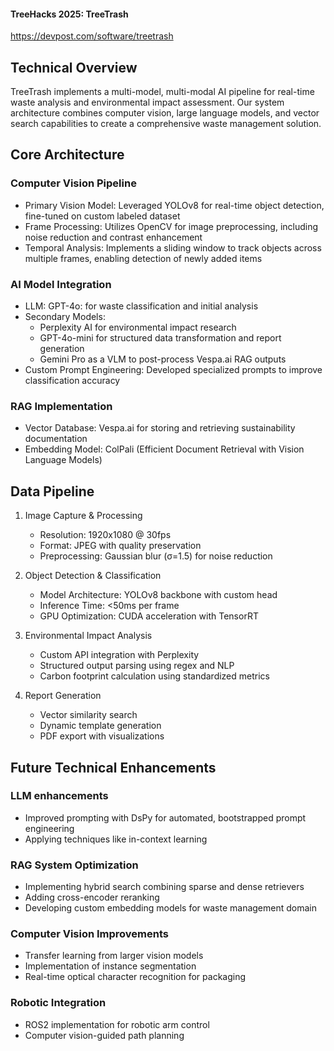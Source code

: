 #### TreeHacks 2025: TreeTrash
https://devpost.com/software/treetrash

## Technical Overview
TreeTrash implements a multi-model, multi-modal AI pipeline for real-time waste analysis and environmental impact assessment. Our system architecture combines computer vision, large language models, and vector search capabilities to create a comprehensive waste management solution.

## Core Architecture

### Computer Vision Pipeline
- Primary Vision Model: Leveraged YOLOv8 for real-time object detection, fine-tuned on custom labeled dataset
- Frame Processing: Utilizes OpenCV for image preprocessing, including noise reduction and contrast enhancement
- Temporal Analysis: Implements a sliding window to track objects across multiple frames, enabling detection of newly added items

### AI Model Integration
- LLM: GPT-4o: for waste classification and initial analysis
- Secondary Models:
  - Perplexity AI for environmental impact research
  - GPT-4o-mini for structured data transformation and report generation
  - Gemini Pro as a VLM to post-process Vespa.ai RAG outputs
- Custom Prompt Engineering: Developed specialized prompts to improve classification accuracy

### RAG Implementation
- Vector Database: Vespa.ai for storing and retrieving sustainability documentation
- Embedding Model: ColPali (Efficient Document Retrieval with Vision Language Models)

## Data Pipeline
1. Image Capture & Processing
   - Resolution: 1920x1080 @ 30fps
   - Format: JPEG with quality preservation
   - Preprocessing: Gaussian blur (σ=1.5) for noise reduction

2. Object Detection & Classification
   - Model Architecture: YOLOv8 backbone with custom head
   - Inference Time: <50ms per frame
   - GPU Optimization: CUDA acceleration with TensorRT

3. Environmental Impact Analysis
   - Custom API integration with Perplexity
   - Structured output parsing using regex and NLP
   - Carbon footprint calculation using standardized metrics

4. Report Generation
   - Vector similarity search
   - Dynamic template generation
   - PDF export with visualizations

## Future Technical Enhancements

### LLM enhancements
- Improved prompting with DsPy for automated, bootstrapped prompt engineering
- Applying techniques like in-context learning

### RAG System Optimization
- Implementing hybrid search combining sparse and dense retrievers
- Adding cross-encoder reranking
- Developing custom embedding models for waste management domain

### Computer Vision Improvements
- Transfer learning from larger vision models
- Implementation of instance segmentation
- Real-time optical character recognition for packaging

### Robotic Integration
- ROS2 implementation for robotic arm control
- Computer vision-guided path planning
